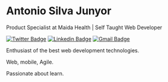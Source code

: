 # Antonio Silva Junyor 

Product Specialist at Maida Health | Self Taught Web Developer

[![Twitter Badge](https://img.shields.io/badge/-@JunyorSilvaFF12-61DAFB?style=flat-square&labelColor=61DAFB&logo=twitter&logoColor=white&link=https://twitter.com/JunyorSilvaFF12)](https://twitter.com/JunyorSilvaFF12) 
[![Linkedin Badge](https://img.shields.io/badge/-Antonio%20Silva%20Junyor-61DAFB?style=flat-square&logo=Linkedin&logoColor=white&link=https://www.linkedin.com/in/antonio-silva-junyor-9344a1a0//)](https://www.linkedin.com/in/antonio-silva-junyor-9344a1a0//) 
[![Gmail Badge](https://img.shields.io/badge/-junyorff12@gmail.com-61DAFB?style=flat-square&logo=Gmail&logoColor=white&link=mailto:junyorff12@gmail.com)](mailto:junyorff12@gmail.com)

Enthusiast of the best web development technologies.

Web, mobile, Agile.

Passionate about learn.







